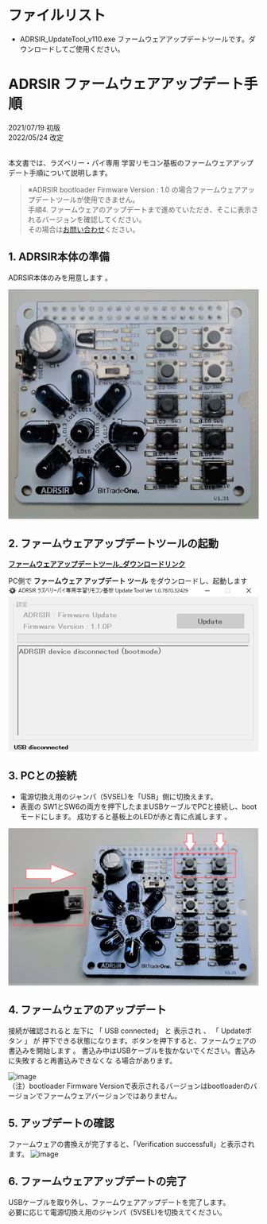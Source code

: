 # ファイルリスト

 - ADRSIR_UpdateTool_v110.exe
 ファームウェアアップデートツールです。ダウンロードしてご使用ください。


# ADRSIR ファームウェアアップデート手順
2021/07/19 初版<BR>
2022/05/24 改定<BR>
<BR>

本文書では、ラズベリー・パイ専用 学習リモコン基板のファームウェアアップデート手順について説明します。  

> ※ADRSIR bootloader Firmware Version : 1.0 の場合ファームウェアアップデートツールが使用できません。  
> 手順4. ファームウェアのアップデートまで進めていただき、そこに表示されるバージョンを確認してください。  
> その場合は[お問い合わせ](https://bit-trade-one.co.jp/contactus/)ください。

## 1. ADRSIR本体の準備
ADRSIR本体のみを用意します 。

![](./img/%20%20%20ADRSIR-FWupdate-manual2022-05-24-10-33-13.png)

## 2. ファームウェアアップデートツールの起動
 
 [__ファームウェアアップデートツール_ダウンロードリンク__](https://github.com/bit-trade-one/ADRSIR_RaspberryPi_IR_Leaning_Controller/raw/master/FW_Update_tool/ADRSIR_UpdateTool_v110.exe)  
 
PC側で __ファームウェア アップデート ツール__ をダウンロードし、起動します
![](./img/%20%20%20ADRSIR-FWupdate-manual2022-05-24-10-37-23.png)

## 3. PCとの接続
 - 電源切換え用のジャンパ（5VSEL)を「USB」側に切換えます。
 - 表面の SW1とSW6の両方を押下したままUSBケーブルでPCと接続し、bootモードにします。
成功すると基板上のLEDが赤と青に点滅します 。

![](./img/%20%20%20ADRSIR-FWupdate-manual2022-05-24-11-34-10.png)

## 4. ファームウェアのアップデート
接続が確認されると 左下に 「 USB connected」 と 表示され 、 「 Updateボタン 」 が 押下できる状態になります。ボタンを押下すると、ファームウェアの書込みを開始します 。 書込み中はUSBケーブルを抜かないでください。書込みに失敗すると再書込みできなくな
る場合があります。<BR>

![image](https://user-images.githubusercontent.com/85532743/187592968-0a04a0ef-1400-4423-aab4-816776b49cb8.png)  
（注）bootloader Firmware Versionで表示されるバージョンはbootloaderのバージョンでファームウェアバージョンではありません。

## 5. アップデートの確認
ファームウェアの書換えが完了すると、「Verification successfull」と表示されます。
![image](https://user-images.githubusercontent.com/85532743/187593062-d9d6ca3f-3094-422e-8e38-da2bd325f628.png)


## 6. ファームウェアアップデートの完了
USBケーブルを取り外し、ファームウェアアップデートを完了します。<BR>
必要に応じて電源切換え用のジャンパ（5VSEL)を切換えてください。
